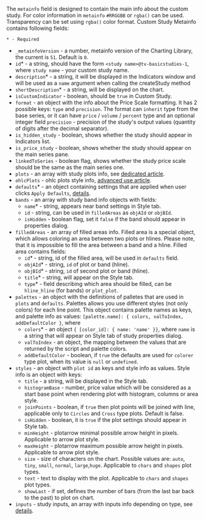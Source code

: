 The `metainfo` field is designed to contain the main info about the custom study.
For color information in `metainfo` `#RRGGBB` or `rgba()` can be used. Transparency can be set using `rgba()` color format.
Custom Study Metainfo contains following fields:

`* - Required`

* `_metainfoVersion` - a number, metainfo version of the Charting Library, the current is `51`. Default is `0`.
* `id`* - a string, should have the form `<study name>@tv-basicstudies-1`, where `study name` - your custom study name.
* `description`* - a string, it will be displayed in the Indicators window and will be used as a `name` argument when calling the createStudy method
* `shortDescription`* - a string, will be displayed on the chart.
* `isCustomIndicator` - boolean, should be `true` in Custom Study.
* `format` - an object with the info about the Price Scale formatting. It has 2 possible keys: `type` and `precision`. The format can `inherit` type from the base series, or it can have `price` / `volume` / `percent` type and an optional integer field `precision` - precision of the study's output values (quantity of digits after the decimal separator).
* `is_hidden_study` - boolean, shows whether the study should appear in Indicators list.
* `is_price_study` - boolean, shows whether the study should appear on the main series pane.
* `linkedToSeries` - boolean flag, shows whether the study price scale should be the same as the main series one.
* `plots` - an array with study plots info, see [dedicated article](Custom-Studies-Plots).
* `ohlcPlots` - ohlc plots style info, [advanced use article](Custom-Studies-OHLC-Plots).
* `defaults`* - an object containing settings that are applied when user clicks `Apply Defaults`, [details](Custom-Studies-Defaults).
* `bands` - an array with study band info objects with fields:
  * `name`* - string, appears near band settings in Style tab.
  * `id` - string, can be used in `filledAreas` as `objAId` or `objBId`.
  * `isHidden` - boolean flag, set it `false` if the band should appear in properties dialog.
* `filledAreas` - an array of filled areas info. Filled area is a special object, which allows coloring an area between two plots or hlines. Please note, that it is impossible to fill the area between a band and a hline. Filled area contains fields:
  * `id`* - string, id of the filled area, will be used in `defaults` field.
  * `objAId`* - string, `id` of plot or band (hline).
  * `objBId`* - string, `id` of second plot or band (hline).
  * `title`* - string, will appear on the Style tab.
  * `type`* - field describing which area should be filled, can be `hline_hline` (for bands) or `plot_plot`.
* `palettes` - an object with the definitions of palletes that are used in `plots` and `defaults`. Palettes allows you use different styles (not only colors) for each line point. This object contains palette names as keys, and palette info as values: `[palette.name]: { colors, valToIndex, addDefaultColor }`, where
  * `colors`* - an object `{ [color_id]: { name: 'name' }}`, where `name` is a string that will appear on Style tab of study properties dialog.
  * `valToIndex` - an object, the mapping between the values that are returned by the script and palette colors.
  * `addDefaultColor` - boolean, if `true` the defaults are used for `colorer` type plot, when its value is `null` or `undefined`.
* `styles` - an object with `plot id` as keys and style info as values. Style info is an object with keys:
  * `title` - a string, will be displayed in the Style tab.
  * `histogramBase` - number, price value which will be considered as a start base point when rendering plot with histogram, columns or area style.
  * `joinPoints` - boolean, if `true` then plot points will be joined with line, applicable only to `Circles` and `Cross` type plots. Default is false.
  * `isHidden` - boolean, it is `true` if the plot settings should appear in Style tab.
  * `minHeight` - plotarrow minimal possible arrow height in pixels. Applicable to arrow plot style.
  * `maxHeight` - plotarrow maximum possible arrow height in pixels. Applicable to arrow plot style.
  * `size` - size of characters on the chart. Possible values are: `auto`, `tiny`, `small`, `normal`, `large`,`huge`. Applicable to `chars` and `shapes` plot types.
  * `text` - text to display with the plot. Applicable to `chars` and `shapes` plot types.
  * `showLast` - if set, defines the number of bars (from the last bar back to the past) to plot on chart.
* `inputs` - study inputs, an array with inputs info depending on type, see [details](Custom-Studies-Inputs).
